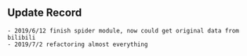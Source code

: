 ## Update Record
    - 2019/6/12 finish spider module, now could get original data from bilibili
    - 2019/7/2 refactoring almost everything